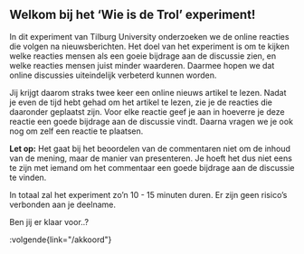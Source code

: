 ## Welkom bij het ‘Wie is de Trol’ experiment!

In dit experiment van Tilburg University onderzoeken we de online reacties die volgen na nieuwsberichten. Het doel van het experiment is om te kijken welke reacties mensen als een goeie bijdrage aan de discussie zien, en welke reacties mensen juist minder waarderen. Daarmee hopen we dat online discussies uiteindelijk verbeterd kunnen worden.

Jij krijgt daarom straks twee keer een online nieuws artikel te lezen. Nadat je even de tijd hebt gehad om het artikel te lezen, zie je de reacties die daaronder geplaatst zijn. Voor elke reactie geef je aan in hoeverre je deze reactie een goede bijdrage aan de discussie vindt. Daarna vragen we je ook nog om zelf een reactie te plaatsen. 

**Let op:** Het gaat bij het beoordelen van de commentaren niet om de inhoud van de mening, maar de manier van presenteren. Je hoeft het dus niet eens te zijn met iemand om het commentaar een goede bijdrage aan de discussie te vinden.

In totaal zal het experiment zo’n 10 - 15 minuten duren. Er zijn geen risico’s verbonden aan je deelname.

Ben jij er klaar voor..?


:volgende{link="/akkoord"}
